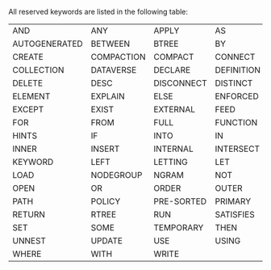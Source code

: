<!--
 ! Licensed to the Apache Software Foundation (ASF) under one
 ! or more contributor license agreements.  See the NOTICE file
 ! distributed with this work for additional information
 ! regarding copyright ownership.  The ASF licenses this file
 ! to you under the Apache License, Version 2.0 (the
 ! "License"); you may not use this file except in compliance
 ! with the License.  You may obtain a copy of the License at
 !
 !   http://www.apache.org/licenses/LICENSE-2.0
 !
 ! Unless required by applicable law or agreed to in writing,
 ! software distributed under the License is distributed on an
 ! "AS IS" BASIS, WITHOUT WARRANTIES OR CONDITIONS OF ANY
 ! KIND, either express or implied.  See the License for the
 ! specific language governing permissions and limitations
 ! under the License.
 !-->

All reserved keywords are listed in the following table:

|     |     |       |    |     |    |
| ----|-----|-------|----|-----|----|
| AND | ANY | APPLY | AS | ASC | AT |
| AUTOGENERATED | BETWEEN | BTREE | BY | CASE | CLOSED |
| CREATE | COMPACTION | COMPACT | CONNECT | CORRELATE | DATASET |
| COLLECTION | DATAVERSE | DECLARE | DEFINITION | DECLARE | DEFINITION |
| DELETE | DESC | DISCONNECT | DISTINCT | DROP | ELEMENT |
| ELEMENT | EXPLAIN | ELSE | ENFORCED | END | EVERY |
| EXCEPT | EXIST | EXTERNAL | FEED | FILTER | FLATTEN |
| FOR | FROM | FULL | FUNCTION | GROUP | HAVING |
| HINTS | IF | INTO | IN | INDEX | INGESTION |
| INNER | INSERT | INTERNAL | INTERSECT | IS | JOIN |
| KEYWORD | LEFT | LETTING | LET | LIKE | LIMIT |
| LOAD | NODEGROUP | NGRAM | NOT | OFFSET | ON |
| OPEN | OR | ORDER | OUTER | OUTPUT | OVER |
| PATH | POLICY | PRE-SORTED | PRIMARY | RAW | REFRESH |
| RETURN | RTREE | RUN | SATISFIES | SECONDARY | SELECT |
| SET | SOME | TEMPORARY | THEN | TYPE | UNKNOWN |
| UNNEST | UPDATE | USE | USING | VALUE | WHEN |
| WHERE | WITH | WRITE |     |     |     |

